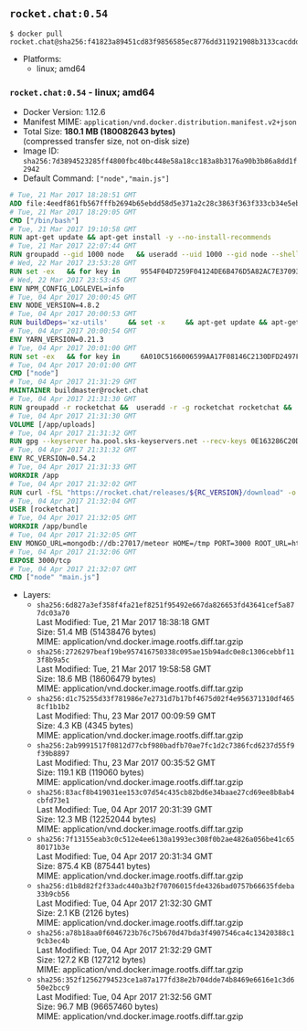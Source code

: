 ## `rocket.chat:0.54`

```console
$ docker pull rocket.chat@sha256:f41823a89451cd83f9856585ec8776dd311921908b3133cacddd380733271872
```

-	Platforms:
	-	linux; amd64

### `rocket.chat:0.54` - linux; amd64

-	Docker Version: 1.12.6
-	Manifest MIME: `application/vnd.docker.distribution.manifest.v2+json`
-	Total Size: **180.1 MB (180082643 bytes)**  
	(compressed transfer size, not on-disk size)
-	Image ID: `sha256:7d3894523285ff4800fbc40bc448e58a18cc183a8b3176a90b3b86a8dd1f2942`
-	Default Command: `["node","main.js"]`

```dockerfile
# Tue, 21 Mar 2017 18:28:51 GMT
ADD file:4eedf861fb567fffb2694b65ebdd58d5e371a2c28c3863f363f333cb34e5eb7b in / 
# Tue, 21 Mar 2017 18:29:05 GMT
CMD ["/bin/bash"]
# Tue, 21 Mar 2017 19:10:58 GMT
RUN apt-get update && apt-get install -y --no-install-recommends 		ca-certificates 		curl 		wget 	&& rm -rf /var/lib/apt/lists/*
# Tue, 21 Mar 2017 22:07:44 GMT
RUN groupadd --gid 1000 node   && useradd --uid 1000 --gid node --shell /bin/bash --create-home node
# Wed, 22 Mar 2017 23:53:28 GMT
RUN set -ex   && for key in     9554F04D7259F04124DE6B476D5A82AC7E37093B     94AE36675C464D64BAFA68DD7434390BDBE9B9C5     FD3A5288F042B6850C66B31F09FE44734EB7990E     71DCFD284A79C3B38668286BC97EC7A07EDE3FC1     DD8F2338BAE7501E3DD5AC78C273792F7D83545D     B9AE9905FFD7803F25714661B63B535A4C206CA9     C4F0DFFF4E8C1A8236409D08E73BC641CC11F4C8     56730D5401028683275BD23C23EFEFE93C4CFFFE   ; do     gpg --keyserver ha.pool.sks-keyservers.net --recv-keys "$key";   done
# Wed, 22 Mar 2017 23:53:45 GMT
ENV NPM_CONFIG_LOGLEVEL=info
# Tue, 04 Apr 2017 20:00:45 GMT
ENV NODE_VERSION=4.8.2
# Tue, 04 Apr 2017 20:00:53 GMT
RUN buildDeps='xz-utils'     && set -x     && apt-get update && apt-get install -y $buildDeps --no-install-recommends     && rm -rf /var/lib/apt/lists/*     && curl -SLO "https://nodejs.org/dist/v$NODE_VERSION/node-v$NODE_VERSION-linux-x64.tar.xz"     && curl -SLO "https://nodejs.org/dist/v$NODE_VERSION/SHASUMS256.txt.asc"     && gpg --batch --decrypt --output SHASUMS256.txt SHASUMS256.txt.asc     && grep " node-v$NODE_VERSION-linux-x64.tar.xz\$" SHASUMS256.txt | sha256sum -c -     && tar -xJf "node-v$NODE_VERSION-linux-x64.tar.xz" -C /usr/local --strip-components=1     && rm "node-v$NODE_VERSION-linux-x64.tar.xz" SHASUMS256.txt.asc SHASUMS256.txt     && apt-get purge -y --auto-remove $buildDeps     && ln -s /usr/local/bin/node /usr/local/bin/nodejs
# Tue, 04 Apr 2017 20:00:54 GMT
ENV YARN_VERSION=0.21.3
# Tue, 04 Apr 2017 20:01:00 GMT
RUN set -ex   && for key in     6A010C5166006599AA17F08146C2130DFD2497F5   ; do     gpg --keyserver ha.pool.sks-keyservers.net --recv-keys "$key";   done   && curl -fSL -o yarn.js "https://yarnpkg.com/downloads/$YARN_VERSION/yarn-legacy-$YARN_VERSION.js"   && curl -fSL -o yarn.js.asc "https://yarnpkg.com/downloads/$YARN_VERSION/yarn-legacy-$YARN_VERSION.js.asc"   && gpg --batch --verify yarn.js.asc yarn.js   && rm yarn.js.asc   && mv yarn.js /usr/local/bin/yarn   && chmod +x /usr/local/bin/yarn
# Tue, 04 Apr 2017 20:01:00 GMT
CMD ["node"]
# Tue, 04 Apr 2017 21:31:29 GMT
MAINTAINER buildmaster@rocket.chat
# Tue, 04 Apr 2017 21:31:30 GMT
RUN groupadd -r rocketchat &&  useradd -r -g rocketchat rocketchat &&  mkdir -p /app/uploads &&  chown rocketchat.rocketchat /app/uploads
# Tue, 04 Apr 2017 21:31:30 GMT
VOLUME [/app/uploads]
# Tue, 04 Apr 2017 21:31:32 GMT
RUN gpg --keyserver ha.pool.sks-keyservers.net --recv-keys 0E163286C20D07B9787EBE9FD7F9D0414FD08104
# Tue, 04 Apr 2017 21:31:32 GMT
ENV RC_VERSION=0.54.2
# Tue, 04 Apr 2017 21:31:33 GMT
WORKDIR /app
# Tue, 04 Apr 2017 21:32:02 GMT
RUN curl -fSL "https://rocket.chat/releases/${RC_VERSION}/download" -o rocket.chat.tgz &&  curl -fSL "https://rocket.chat/releases/${RC_VERSION}/asc" -o rocket.chat.tgz.asc &&  gpg --batch --verify rocket.chat.tgz.asc rocket.chat.tgz &&  tar zxvf rocket.chat.tgz &&  rm rocket.chat.tgz rocket.chat.tgz.asc &&  cd bundle/programs/server &&  npm install
# Tue, 04 Apr 2017 21:32:04 GMT
USER [rocketchat]
# Tue, 04 Apr 2017 21:32:05 GMT
WORKDIR /app/bundle
# Tue, 04 Apr 2017 21:32:05 GMT
ENV MONGO_URL=mongodb://db:27017/meteor HOME=/tmp PORT=3000 ROOT_URL=http://localhost:3000 Accounts_AvatarStorePath=/app/uploads
# Tue, 04 Apr 2017 21:32:06 GMT
EXPOSE 3000/tcp
# Tue, 04 Apr 2017 21:32:07 GMT
CMD ["node" "main.js"]
```

-	Layers:
	-	`sha256:6d827a3ef358f4fa21ef8251f95492e667da826653fd43641cef5a877dc03a70`  
		Last Modified: Tue, 21 Mar 2017 18:38:18 GMT  
		Size: 51.4 MB (51438476 bytes)  
		MIME: application/vnd.docker.image.rootfs.diff.tar.gzip
	-	`sha256:2726297beaf19be957416750338c095ae15b94adc0e8c1306cebbf113f8b9a5c`  
		Last Modified: Tue, 21 Mar 2017 19:58:58 GMT  
		Size: 18.6 MB (18606479 bytes)  
		MIME: application/vnd.docker.image.rootfs.diff.tar.gzip
	-	`sha256:d1c75255d33f781986e7e2731d7b17bf4675d02f4e956371310df4658cf1b1b2`  
		Last Modified: Thu, 23 Mar 2017 00:09:59 GMT  
		Size: 4.3 KB (4345 bytes)  
		MIME: application/vnd.docker.image.rootfs.diff.tar.gzip
	-	`sha256:2ab9991517f0812d77cbf980badfb70ae7fc1d2c7386fcd6237d55f9f39b8897`  
		Last Modified: Thu, 23 Mar 2017 00:35:52 GMT  
		Size: 119.1 KB (119060 bytes)  
		MIME: application/vnd.docker.image.rootfs.diff.tar.gzip
	-	`sha256:83acf8b419031ee153c07d54c435cb82bd6e34baae27cd69ee8b8ab4cbfd73e1`  
		Last Modified: Tue, 04 Apr 2017 20:31:39 GMT  
		Size: 12.3 MB (12252044 bytes)  
		MIME: application/vnd.docker.image.rootfs.diff.tar.gzip
	-	`sha256:7f13155eab3c0c512e4ee6130a1993ec308f0b2ae4826a056be41c6580171b3e`  
		Last Modified: Tue, 04 Apr 2017 20:31:34 GMT  
		Size: 875.4 KB (875441 bytes)  
		MIME: application/vnd.docker.image.rootfs.diff.tar.gzip
	-	`sha256:d1b8d82f2f33adc440a3b2f70706015fde4326bad0757b66635fdeba33b9cb56`  
		Last Modified: Tue, 04 Apr 2017 21:32:30 GMT  
		Size: 2.1 KB (2126 bytes)  
		MIME: application/vnd.docker.image.rootfs.diff.tar.gzip
	-	`sha256:a78b18aa0f6046723b76c75b670d47bda3f4907546ca4c13420388c19cb3ec4b`  
		Last Modified: Tue, 04 Apr 2017 21:32:29 GMT  
		Size: 127.2 KB (127212 bytes)  
		MIME: application/vnd.docker.image.rootfs.diff.tar.gzip
	-	`sha256:352f12562794523ce1a87a177fd38e2b704dde74b8469e6616e1c3d650e2bcc9`  
		Last Modified: Tue, 04 Apr 2017 21:32:56 GMT  
		Size: 96.7 MB (96657460 bytes)  
		MIME: application/vnd.docker.image.rootfs.diff.tar.gzip

